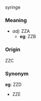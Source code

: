 syringe
### Meaning
+ _adj_: ZZA
    + __eg__: ZZB

### Origin

ZZC

### Synonym

__eg__: ZZD

+ ZZE


